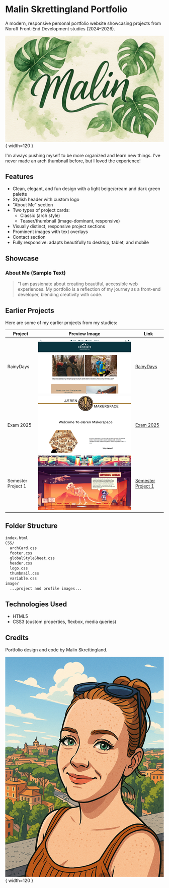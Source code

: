 # Malin Skrettingland Portfolio

A modern, responsive personal portfolio website showcasing projects from Noroff Front-End Development studies (2024–2026).

![logo](image/ChatGPT%20Image%2028.%20mai%202025,%2010_53_44.png){ width=120 }

I'm always pushing myself to be more organized and learn new things. I've never made an arch thumbnail before, but I loved the experience!

## Features

- Clean, elegant, and fun design with a light beige/cream and dark green palette
- Stylish header with custom logo
- "About Me" section
- Two types of project cards:
  - Classic (arch style)
  - Teaser/thumbnail (image-dominant, responsive)
- Visually distinct, responsive project sections
- Prominent images with text overlays
- Contact section
- Fully responsive: adapts beautifully to desktop, tablet, and mobile

## Showcase

### About Me (Sample Text)

> "I am passionate about creating beautiful, accessible web experiences. My portfolio is a reflection of my journey as a front-end developer, blending creativity with code.

## Earlier Projects

Here are some of my earlier projects from my studies:

| Project            | Preview Image                                   | Link                                                                                |
| ------------------ | ----------------------------------------------- | ----------------------------------------------------------------------------------- |
| RainyDays          | ![RainyDays](image/RainyDays.png)               | [RainyDays](https://malin-malin.github.io/RainyDays-Malin-Skrettingland/index.html) |
| Exam 2025          | ![Exam2025](image/Exam2025.png)                 | [Exam 2025](https://malin-malin.github.io/CommunityScienceMuseum/index.html)        |
| Semester Project 1 | ![SemesterProject1](image/SemesterProject1.png) | [Semester Project 1](https://courageous-stroopwafel-073cc9.netlify.app/)            |

## Folder Structure

```
index.html
CSS/
  archCard.css
  footer.css
  globalStyleSheet.css
  header.css
  logo.css
  thumbnail.css
  variable.css
image/
  ...project and profile images...
```

## Technologies Used

- HTML5
- CSS3 (custom properties, flexbox, media queries)

## Credits

Portfolio design and code by Malin Skrettingland.

![Cartoon-style portrait](image/Cartoon-style-portrait-01.05.png){ width=120 }
